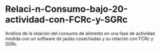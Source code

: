 # Relaci-n-Consumo-bajo-20-actividad-con-FCRc-y-SGRc
Análisis de la relación del consumo de alimento en una fase de actividad medida con un software de jaulas cosechadas  y su relación con FCRc y SGRc
